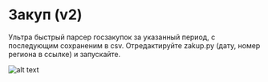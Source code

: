 # Закуп (v2)
Ультра быстрый парсер госзакупок за указанный период, с последующим сохраненим в csv. Отредактируйте  zakup.py (дату, номер региона в ссылке) и запускайте. 

![alt text](https://github.com/tarbagan/zakup2/blob/master/screenshot.jpg)
